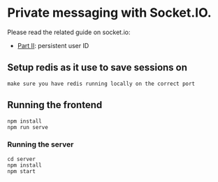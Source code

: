 # Private messaging with Socket.IO.

Please read the related guide on socket.io:
- [Part II](https://socket.io/get-started/private-messaging-part-2/): persistent user ID


## Setup redis as it use to save sessions on
```make sure you have redis running locally on the correct port```

## Running the frontend

```
npm install
npm run serve
```

### Running the server

```
cd server
npm install
npm start
```
